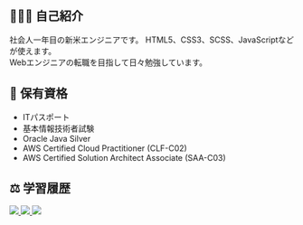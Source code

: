 ## 👨🏻‍🎓 自己紹介
社会人一年目の新米エンジニアです。
HTML5、CSS3、SCSS、JavaScriptなどが使えます。  
Webエンジニアの転職を目指して日々勉強しています。

## 📝 保有資格
+ ITパスポート
+ 基本情報技術者試験
+ Oracle Java Silver
+ AWS Certified Cloud Practitioner (CLF-C02)
+ AWS Certified Solution Architect Associate (SAA-C03)

## ⚖️ 学習履歴
<a href="https://github.com/anuraghazra/github-readme-stats">
   <img src="https://github-readme-stats.vercel.app/api/top-langs/?username=kw35670">
</a>
<a href="https://github.com/kw35670">
   <img src="https://github-readme-stats.vercel.app/api?username=kw35670&hide=contribs&count_private=true&show_icons=true">
</a>
<a href="https://github.com/ryo-ma/github-profile-trophy">
   <img src="https://github-profile-trophy.vercel.app/?username=kw35670&column=7">
</a>
